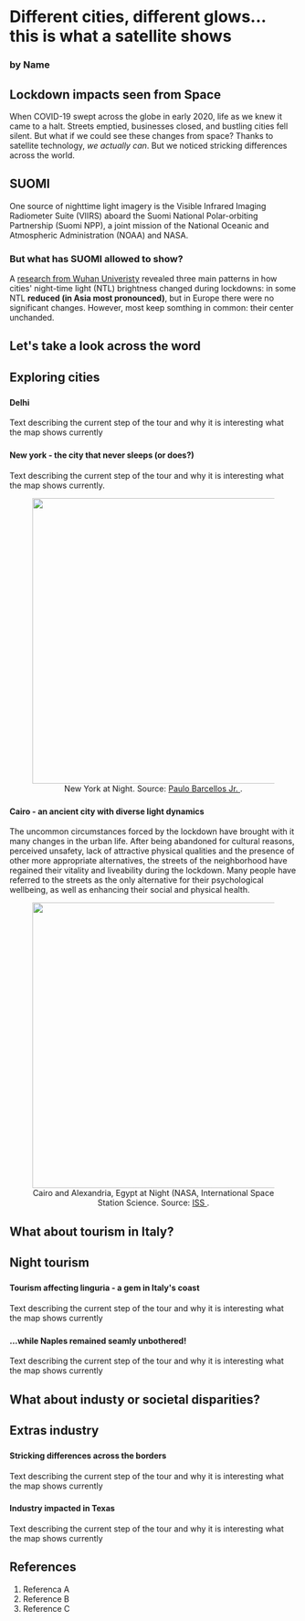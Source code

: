 # Different cities, different glows... this is what a satellite shows <!--{ as="img" data-fallback-src="" mode="hero" src="https://external-content.duckduckgo.com/iu/?u=https%3A%2F%2Fupload.wikimedia.org%2Fwikipedia%2Fcommons%2F4%2F4f%2FSummit-lake-wv-night-sky-reflection_-_West_Virginia_-_ForestWander.jpg&f=1&nofb=1&ipt=b8d7ce7f474e953355fc8e58b45c9122e6a1d4e5cafc7e8dbc6cbf48cc91e137" }-->
### by Name <!--{ style="font-size:1rem;opacity:0.7;margin-top:1rem;" }-->

## Lockdown impacts seen from Space

When COVID-19 swept across the globe in early 2020, life as we knew it came to a halt. Streets emptied, businesses closed, and bustling cities fell silent. But what if we could see these changes from space? 
Thanks to satellite technology, *we actually can*. But we noticed stricking differences across the world.

## SUOMI <!--{as="img" data-fallback-src="" src="https://external-content.duckduckgo.com/iu/?u=https%3A%2F%2Ftse4.mm.bing.net%2Fth%3Fid%3DOIP.O9XxqWTtFP4yDZqnpaaOZwHaEK%26pid%3DApi&f=1&ipt=89a678a00b9523ff430a8d47a36d664e9a21c95d388dc2c6938cd65e7871bf92" style="width: 100%"}-->
One source of nighttime light imagery is the Visible Infrared Imaging Radiometer Suite (VIIRS) aboard the Suomi National Polar-orbiting Partnership (Suomi NPP), a joint mission of the National Oceanic and Atmospheric Administration (NOAA) and NASA. 

### But what has SUOMI allowed to show?
A [research from Wuhan Univeristy](https://pmc.ncbi.nlm.nih.gov/articles/PMC8241690/)  revealed three main patterns in how cities' night-time light (NTL) brightness changed during lockdowns: in some NTL  **reduced (in Asia most pronounced)**, but in Europe there were no significant changes. However, most keep somthing in common: their center unchanded.

## Let's take a look across the word

## Exploring cities <!--{ as="eox-map" mode="tour" }-->

### <!--{ layers='[{"type":"Tile","properties":{"id":"Overlay labels"},"source":{"type":"XYZ","urls":["//s2maps-tiles.eu/wmts/1.0.0/overlay_base_bright_3857/default/g/{z}/{y}/{x}.jpg"]}},{"type":"Tile","properties":{"id":"JAXA_Nighttimelevel_Urban"},"source":{"type":"TileWMS","urls":["https://services.sentinel-hub.com/ogc/wms/0635c213-17a1-48ee-aef7-9d1731695a54"],"params":{"layers":"JAXA-NIGHTTIMELEVEL-URBAN","styles":"","format":"image/png","time":"2019-01-01T00:00:00Z"}}},{"type":"Tile","properties":{"id":"Terrain light"},"source":{"type":"XYZ","urls":["//s2maps-tiles.eu/wmts/1.0.0/terrain-light_3857/default/g/{z}/{y}/{x}.jpg"]}}]' zoom="9.9224951359818" center=[77.3150332431322,28.490762442253427] animationOptions={duration:500}}-->
#### Delhi
Text describing the current step of the tour and why it is interesting what the map shows currently


### <!--{ layers='[{"type":"Tile","properties":{"id":"Overlay labels"},"source":{"type":"XYZ","urls":["//s2maps-tiles.eu/wmts/1.0.0/overlay_base_bright_3857/default/g/{z}/{y}/{x}.jpg"]}},{"type":"Tile","properties":{"id":"JAXA_Nighttimelevel_Urban"},"source":{"type":"TileWMS","urls":["https://services.sentinel-hub.com/ogc/wms/0635c213-17a1-48ee-aef7-9d1731695a54"],"params":{"layers":"JAXA-NIGHTTIMELEVEL-URBAN","styles":"","format":"image/png","time":"2019-01-01T00:00:00Z"}}},{"type":"Tile","properties":{"id":"Terrain light"},"source":{"type":"XYZ","urls":["//s2maps-tiles.eu/wmts/1.0.0/terrain-light_3857/default/g/{z}/{y}/{x}.jpg"]}}]' zoom="10.30581710053702" center=[-73.93914817048991,40.70434299459535] animationOptions={duration:500}}-->
#### New york - the city that never sleeps (or does?)
Text describing the current step of the tour and why it is interesting what the map shows currently.

<figure style="text-align: center;">
    <img src="https://external-content.duckduckgo.com/iu/?u=https%3A%2F%2Flive.staticflickr.com%2F3626%2F3599402248_fbdc61a6d7_b.jpg&f=1&nofb=1&ipt=d2713214e7cc8b1de72992c415a0702361782d6419a8bf7600ddb04cd2c0362b"  
         style="display: block; margin: 0 auto;"
         width="500">
    <figcaption>
         New York at Night. Source:
        <a href="https://www.flickr.com/photos/paulobar/230134559/" target="_blank">
             Paulo Barcellos Jr.
        </a>.
    </figcaption>
</figure>

### <!--{ layers='[{"type":"Group","properties":{"id":"OverlayGroup","title":"Overlay Layers"},"layers":[{"type":"Tile","properties":{"id":"overlay_bright;:;EPSG:3857","title":"Overlay labels"},"source":{"type":"XYZ","url":"//s2maps-tiles.eu/wmts/1.0.0/overlay_base_bright_3857/default/g/{z}/{y}/{x}.png","projection":"EPSG:3857"}}]},{"type":"Group","properties":{"id":"AnalysisGroup","title":"Data Layers"},"layers":[{"type":"Tile","properties":{"id":"JAXA_Nighttimelevel_Urban;:;94325551-cd9f-4ff3-8060-62edb1fdb4b6;:;JAXA_Nighttimelevel_Urban;:;EPSG:3857","title":"JAXA_Nighttimelevel_Urban"},"source":{"type":"TileWMS","url":"https://services.sentinel-hub.com/ogc/wms/0635c213-17a1-48ee-aef7-9d1731695a54","projection":"EPSG:4326","tileGrid":{"tileSize":[512,512]},"params":{"LAYERS":["JAXA-NIGHTTIMELEVEL-URBAN"],"TILED":true,"TIME":"2019-01-01T00:00:00Z/2019-01-01T23:59:59Z"}}}]},{"type":"Group","properties":{"id":"BaseLayersGroup","title":"Base Layers"},"layers":[{"type":"Tile","properties":{"id":"cloudless-2023;:;EPSG:3857","title":"EOxCloudless 2023"},"source":{"type":"XYZ","url":"//s2maps-tiles.eu/wmts/1.0.0/s2cloudless-2023_3857/default/g/{z}/{y}/{x}.jpeg","projection":"EPSG:3857"}},{"type":"Tile","properties":{"id":"OSM;:;EPSG:3857","title":"OSM Background"},"source":{"type":"XYZ","url":"//s2maps-tiles.eu/wmts/1.0.0/osm_3857/default/g/{z}/{y}/{x}.jpeg","projection":"EPSG:3857"}},{"type":"Tile","properties":{"id":"terrain-light;:;EPSG:3857","title":"Terrain Light"},"source":{"type":"XYZ","url":"//s2maps-tiles.eu/wmts/1.0.0/terrain-light_3857/default/g/{z}/{y}/{x}.jpeg","projection":"EPSG:3857"}}]}]' zoom="8.809488410073238" center=[31.27284995310783,30.04510092739524] projection="" animationOptions={duration:500}}-->
#### Cairo - an ancient city with diverse light dynamics
The uncommon circumstances forced by the lockdown have brought with it many changes in the urban life. After being abandoned for cultural reasons, perceived unsafety, lack of attractive physical qualities and the presence of other more appropriate alternatives, the streets of the neighborhood have regained their vitality and liveability during the lockdown. Many people have referred to the streets as the only alternative for their psychological wellbeing, as well as enhancing their social and physical health.

<figure style="text-align: center;">
    <img src="https://external-content.duckduckgo.com/iu/?u=https%3A%2F%2Fc1.staticflickr.com%2F3%2F2861%2F12868402644_f3bf364009_b.jpg&f=1&nofb=1&ipt=9884e5795cd52879faa0a48856a6eb93593c3d3129de097859f22cdfe1bda30c"  
         style="display: block; margin: 0 auto;"
         width="500">
    <figcaption>
        Cairo and Alexandria, Egypt at Night (NASA, International Space Station Science. Source:
        <a href="https://www.flickr.com/photos/gsfc/12868402644/in/set-72157641720644305/" target="_blank">
             ISS
        </a>.
    </figcaption>
</figure>




## What about tourism in Italy?
## Night tourism  <!--{ as="eox-map" mode="tour" }-->

### <!--{ layers='[{"type":"Tile","properties":{"id":"Overlay labels"},"source":{"type":"XYZ","urls":["//s2maps-tiles.eu/wmts/1.0.0/overlay_base_bright_3857/default/g/{z}/{y}/{x}.jpg"]}},{"type":"Tile","properties":{"id":"JAXA_Nighttimelevel_Urban"},"source":{"type":"TileWMS","urls":["https://services.sentinel-hub.com/ogc/wms/0635c213-17a1-48ee-aef7-9d1731695a54"],"params":{"layers":"JAXA-NIGHTTIMELEVEL-URBAN","styles":"","format":"image/png","time":"2019-01-01T00:00:00Z"}}},{"type":"Tile","properties":{"id":"Terrain light"},"source":{"type":"XYZ","urls":["//s2maps-tiles.eu/wmts/1.0.0/terrain-light_3857/default/g/{z}/{y}/{x}.jpg"]}}]' zoom="9.231763316667596" center=[9.490442900326792,44.18310743700911] animationOptions={duration:500}}-->
#### Tourism affecting linguria - a gem in Italy's coast
Text describing the current step of the tour and why it is interesting what the map shows currently


### <!--{ layers='[{"type":"Tile","properties":{"id":"Overlay labels"},"source":{"type":"XYZ","urls":["//s2maps-tiles.eu/wmts/1.0.0/overlay_base_bright_3857/default/g/{z}/{y}/{x}.jpg"]}},{"type":"Tile","properties":{"id":"JAXA_Nighttimelevel_Urban"},"source":{"type":"TileWMS","urls":["https://services.sentinel-hub.com/ogc/wms/0635c213-17a1-48ee-aef7-9d1731695a54"],"params":{"layers":"JAXA-NIGHTTIMELEVEL-URBAN","styles":"","format":"image/png","time":"2019-01-01T00:00:00Z"}}},{"type":"Tile","properties":{"id":"Terrain light"},"source":{"type":"XYZ","urls":["//s2maps-tiles.eu/wmts/1.0.0/terrain-light_3857/default/g/{z}/{y}/{x}.jpg"]}}]' zoom="9.709836275169504" center=[14.425064279184035,40.86518279028988] animationOptions={duration:500}}-->
#### ...while Naples remained seamly unbothered!
Text describing the current step of the tour and why it is interesting what the map shows currently


## What about industy or societal disparities?
## Extras industry  <!--{ as="eox-map" mode="tour" }-->
### <!--{ layers='[{"type":"Tile","properties":{"id":"Overlay labels"},"source":{"type":"XYZ","urls":["//s2maps-tiles.eu/wmts/1.0.0/overlay_base_bright_3857/default/g/{z}/{y}/{x}.jpg"]}},{"type":"Tile","properties":{"id":"JAXA_Nighttimelevel_Urban"},"source":{"type":"TileWMS","urls":["https://services.sentinel-hub.com/ogc/wms/0635c213-17a1-48ee-aef7-9d1731695a54"],"params":{"layers":"JAXA-NIGHTTIMELEVEL-URBAN","styles":"","format":"image/png","time":"2019-01-01T00:00:00Z"}}},{"type":"Tile","properties":{"id":"Terrain light"},"source":{"type":"XYZ","urls":["//s2maps-tiles.eu/wmts/1.0.0/terrain-light_3857/default/g/{z}/{y}/{x}.jpg"]}}]' zoom="9.018274014279505" center=[34.92944497405267,33.01099679469256] animationOptions={duration:500}}-->
#### Stricking differences across the borders
Text describing the current step of the tour and why it is interesting what the map shows currently

### <!--{ layers='[{"type":"Tile","properties":{"id":"Overlay labels"},"source":{"type":"XYZ","urls":["//s2maps-tiles.eu/wmts/1.0.0/overlay_base_bright_3857/default/g/{z}/{y}/{x}.jpg"]}},{"type":"Tile","properties":{"id":"JAXA_Nighttimelevel_Urban"},"source":{"type":"TileWMS","urls":["https://services.sentinel-hub.com/ogc/wms/0635c213-17a1-48ee-aef7-9d1731695a54"],"params":{"layers":"JAXA-NIGHTTIMELEVEL-URBAN","styles":"","format":"image/png","time":"2019-01-01T00:00:00Z"}}},{"type":"Tile","properties":{"id":"Terrain light"},"source":{"type":"XYZ","urls":["//s2maps-tiles.eu/wmts/1.0.0/terrain-light_3857/default/g/{z}/{y}/{x}.jpg"]}}]' zoom="8.193021972550813" center=[-102.84620021918404,32.12946828230076] animationOptions={duration:500}}-->
#### Industry impacted in Texas
Text describing the current step of the tour and why it is interesting what the map shows currently

## References <!--{ as="div" }-->
1. Referenca A
2. Reference B
3. Reference C   